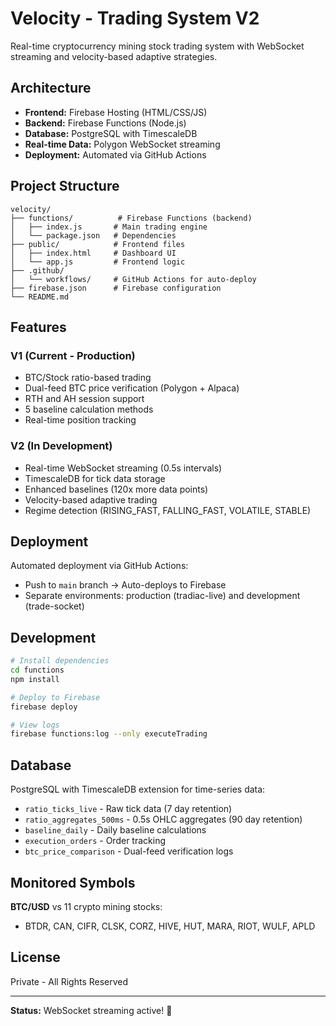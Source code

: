 # Velocity - Trading System V2

Real-time cryptocurrency mining stock trading system with WebSocket streaming and velocity-based adaptive strategies.

## Architecture

- **Frontend:** Firebase Hosting (HTML/CSS/JS)
- **Backend:** Firebase Functions (Node.js)
- **Database:** PostgreSQL with TimescaleDB
- **Real-time Data:** Polygon WebSocket streaming
- **Deployment:** Automated via GitHub Actions

## Project Structure

```
velocity/
├── functions/          # Firebase Functions (backend)
│   ├── index.js       # Main trading engine
│   └── package.json   # Dependencies
├── public/            # Frontend files
│   ├── index.html     # Dashboard UI
│   └── app.js         # Frontend logic
├── .github/
│   └── workflows/     # GitHub Actions for auto-deploy
├── firebase.json      # Firebase configuration
└── README.md
```

## Features

### V1 (Current - Production)
- BTC/Stock ratio-based trading
- Dual-feed BTC price verification (Polygon + Alpaca)
- RTH and AH session support
- 5 baseline calculation methods
- Real-time position tracking

### V2 (In Development)
- Real-time WebSocket streaming (0.5s intervals)
- TimescaleDB for tick data storage
- Enhanced baselines (120x more data points)
- Velocity-based adaptive trading
- Regime detection (RISING_FAST, FALLING_FAST, VOLATILE, STABLE)

## Deployment

Automated deployment via GitHub Actions:
- Push to `main` branch → Auto-deploys to Firebase
- Separate environments: production (tradiac-live) and development (trade-socket)

## Development

```bash
# Install dependencies
cd functions
npm install

# Deploy to Firebase
firebase deploy

# View logs
firebase functions:log --only executeTrading
```

## Database

PostgreSQL with TimescaleDB extension for time-series data:
- `ratio_ticks_live` - Raw tick data (7 day retention)
- `ratio_aggregates_500ms` - 0.5s OHLC aggregates (90 day retention)
- `baseline_daily` - Daily baseline calculations
- `execution_orders` - Order tracking
- `btc_price_comparison` - Dual-feed verification logs

## Monitored Symbols

**BTC/USD** vs 11 crypto mining stocks:
- BTDR, CAN, CIFR, CLSK, CORZ, HIVE, HUT, MARA, RIOT, WULF, APLD

## License

Private - All Rights Reserved

---

**Status:** WebSocket streaming active! 🚀